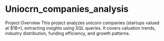 # Uniocrn_companies_analysis
Project Overview This project analyzes unicorn companies (startups valued at $1B+), extracting insights using SQL queries. It covers valuation trends, industry distribution, funding efficiency, and growth patterns.
